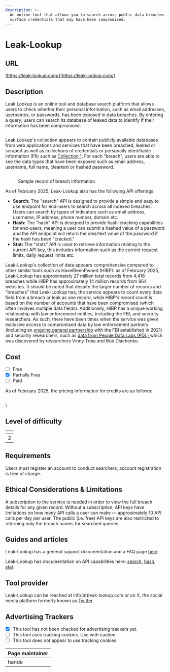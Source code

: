 ```yaml
---
description: >-
  An online tool that allows you to search across public data breaches to
  surface credentials that may have been compromised.
---
```


# Leak-Lookup

## URL

[https://leak-lookup.com/](https://leak-lookup.com/)

## Description

Leak Lookup is an online tool and database search platform that allows users to check whether their personal information, such as email addresses, usernames, or passwords, has been exposed in data breaches. By entering a query, users can search its database of leaked data to identify if their information has been compromised.&#x20;

<figure><img src=".gitbook/assets/Screenshot 2025-01-24 at 3.19.13 PM.png" alt=""><figcaption></figcaption></figure>

Leak Lookup's collection appears to contain publicly available databases from web applications and services that have been breached, leaked or scraped as well as collections of credentials or personally identifiable information (PII) such as [Collection 1](https://en.wikipedia.org/wiki/Collection_No._1). For each "breach", users are able to see the data types that have been exposed such as email address, username, full name, cleartext or hashed password.&#x20;

<figure><img src=".gitbook/assets/Screenshot 2025-01-24 at 3.20.21 PM.png" alt=""><figcaption><p>Sample record of breach information</p></figcaption></figure>

As of February 2025, Leak-Lookup also has the following API offerings:

* **Search:** The "search" API is designed to provide a simple and easy to use endpoint for end-users to search across all indexed breaches. Users can search by types of indicators such as email address, username, IP address, phone number, domain etc.&#x20;
* **Hash:** The "hash" API is designed to provide hash-cracking capabilities for end-users, meaning a user can submit a hashed value of a password and the API endpoint will return the cleartext value of the password if the hash has been "cracked."&#x20;
* **Stat:** The "stats" API is used to retrieve information relating to the current API key, this includes information such as the current request limits, daily request limits etc.

Leak-Lookup's collection of data appears comprehensive compared to other similar tools such as HaveIBeenPwned (HIBP): as of February 2025, Leak-Lookup has approximately 27 million total records from 4,416 breaches while HIBP has approximately 14 million records from 864 websites. It should be noted that despite the larger number of records and "breaches" that Leak-Lookup has, the service appears to count every data field from a breach or leak as one record, while HIBP's record count is based on the number of accounts that have been compromised (which often involves multiple data fields). Additionally, HIBP has a unique working relationship with law enforcement entities, including the FBI, and security researchers. As such, there have been times when the service was  given exclusive access to compromised data by law enforcement partners (including an [ongoing general partnership](https://therecord.media/the-fbi-will-feed-hacked-passwords-directly-into-have-i-been-pwned) with the FBI established in 2021) and security researchers, such as [data from People Data Labs (PDL) ](https://www.troyhunt.com/data-enrichment-people-data-labs-and-another-622m-email-addresses/)which was discovered by researchers Vinny Troia and Bob Diachenko.&#x20;

&#x20;

## Cost

* [ ] Free
* [x] Partially Free
* [ ] Paid

As of February 2025, the pricing information for credits are as follows:

<figure><img src=".gitbook/assets/Screenshot 2025-01-24 at 3.36.25 PM (1).png" alt=""><figcaption></figcaption></figure>

\


## Level of difficulty

<table><thead><tr><th data-type="rating" data-max="5"></th></tr></thead><tbody><tr><td>2</td></tr></tbody></table>

## Requirements

Users must register an account to conduct searchers; account registration is free of charge.

## Ethical Considerations & Limitations

A subscription to the service is needed in order to view the full breach details for any given record. Without a subscription, API keys have limitations on how many API calls a user can make — approximately 10 API calls per day per user. The public (i.e. free) API keys are also restricted to returning only the breach names for searched queries.&#x20;

## Guides and articles

Leak-Lookup has a general support documentation and a FAQ page [here](https://leak-lookup.com/support/general).&#x20;

Leak-Lookup has documentation on API capabilities here: [search](https://leak-lookup.com/docs/search), [hash](https://leak-lookup.com/docs/hash), [stat](https://leak-lookup.com/docs/stats).&#x20;

## Tool provider

Leak-Lookup can be reached at info(at)leak-lookup.com or on X, the social media platform formerly known as [Twitter](https://x.com/leaklookup).&#x20;

## Advertising Trackers

* [x] This tool has not been checked for advertising trackers yet.
* [ ] This tool uses tracking cookies. Use with caution.
* [ ] This tool does not appear to use tracking cookies.

| Page maintainer |
| --------------- |
| hande           |
